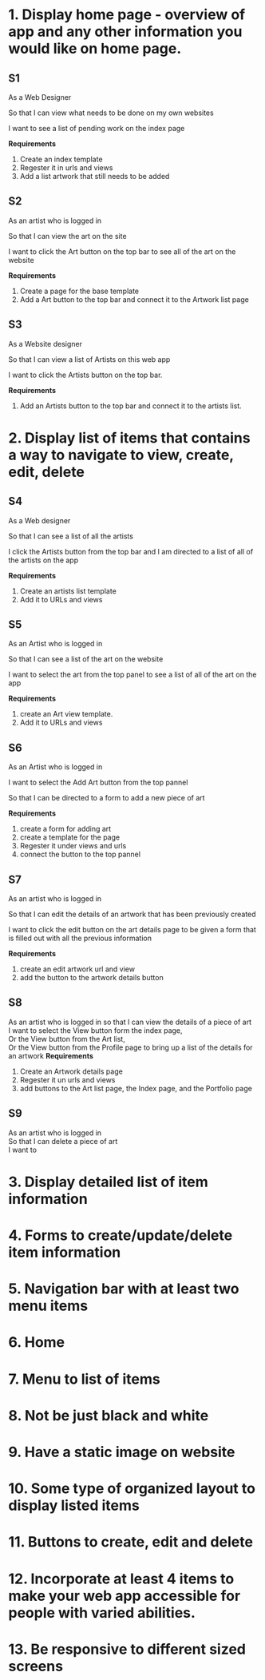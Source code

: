 # 1. Display home page - overview of app and any other information you would like on home page.
## S1
As a Web Designer 

So that I can view what needs to be done on my own websites

I want to see a list of pending work on the index page

**Requirements**
1. Create an index template
2. Regester it in urls and views
3. Add a list artwork that still needs to be added
## S2
As an artist who is logged in

So that I can view the art on the site 

I want to click the Art button on the top bar to see all of the art on the website

**Requirements**
1. Create a page for the base template
2. Add a Art button to the top bar and connect it to the Artwork list page

## S3
As a Website designer 

So that I can view a list of Artists on this web app

I want to click the Artists button on the top bar. 

**Requirements**
1. Add an Artists button to the top bar and connect it to the artists list.
   
# 2. Display list of items that contains a way to navigate to view, create, edit, delete 
## S4
As a Web designer

So that I can see a list of all the artists

I click the Artists button from the top bar and I am directed to a list of all of the artists on the app

**Requirements**
1. Create an artists list template
2. Add it to URLs and views
## S5 
As an Artist who is logged in 

So that I can see a list of the art on the website

I want to select the art from the top panel to see a list of all of the art on the app

**Requirements**
1. create an Art view template.
2. Add it to URLs and views
## S6
As an Artist who is logged in 

I want to select the Add Art button from the top pannel

So that I can be directed to a form to add a new piece of art


**Requirements**
1. create a form for adding art
2. create a template for the page
3. Regester it under views and urls
4. connect the button to the top pannel
## S7
As an artist who is logged in

So that I can edit the details of an artwork that has been previously created

I want to click the edit button on the art details page to be given a form that is filled out with all the previous information

**Requirements**
1. create an edit artwork url and view
2. add the button to the artwork details button
## S8
As an artist who is logged in
so that I can view the details of a piece of art  
I want to select the View button form the index page,  
Or the View button from the Art list,  
Or the View button from the Profile page  to bring up a list of the details for an artwork
**Requirements**
1. Create an Artwork details page
1. Regester it un urls and views
1. add buttons to the Art list page, the Index page, and the Portfolio page

## S9 
As an artist who is logged in  
So that I can delete a piece of art  
I want to 



# 3. Display detailed list of item information
# 4. Forms to create/update/delete item information


# 5. Navigation bar with at least two menu items
# 6. Home
# 7. Menu to list of items
# 8. Not be just black and white
# 9. Have a static image on website
# 10. Some type of organized layout to display listed items 
# 11. Buttons to create, edit and delete
# 12. Incorporate at least 4 items to make your web app accessible for people with varied abilities.
# 13. Be responsive to different sized screens

